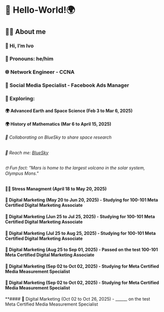 # 👋 Hello-World!🌍
## 🙋‍♂️ About me 
### 👋 Hi, I’m Ivo
### 👨 Pronouns: he/him
### 🌐 Network Engineer - CCNA
### 📢 Social Media Specialist - Facebook Ads Manager
### 👀 Exploring:
#### 🌍 Advanced Earth and Space Science (Feb 3 to Mar 6, 2025)
#### 🌍 History of Mathematics (Mar 6 to April 15, 2025)
###### 🔗 Collaborating on BlueSky to share space research 
###### 💬 Reach me: [BlueSky](bsky.app/profile/ivojuri.bsky.social)
###### 🤓 Fun fact: "Mars is home to the largest volcano in the solar system, Olympus Mons."
#### 🧘‍♀️ Stress Managment (April 18 to May 20, 2025)
#### 🎯 Digital Marketing (May 20 to Jun 20, 2025) - Studying for 100-101 Meta Certified Digital Marketing Associate
#### 🎯 Digital Marketing (Jun 25 to Jul 25, 2025) - Studying for 100-101 Meta Certified Digital Marketing Associate
#### 🎯 Digital Marketing (Jul 25 to Aug 25, 2025) - Studying for 100-101 Meta Certified Digital Marketing Associate
#### 🎯 Digital Marketing (Aug 25 to Sep 01, 2025) - Passed on the test 100-101 Meta Certified Digital Marketing Associate
#### 🎯 Digital Marketing (Sep 02 to Oct 02, 2025) - Studying for Meta Certified Media Measurement Specialist
#### 🎯 Digital Marketing (Sep 02 to Oct 02, 2025) - Studying for Meta Certified Media Measurement Specialist
**#### 🎯 Digital Marketing (Oct 02 to Oct 26, 2025) - ______ on the test Meta Certified Media Measurement Specialist



